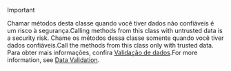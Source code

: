 > [!IMPORTANT]
> <span data-ttu-id="52114-101">Chamar métodos desta classe quando você tiver dados não confiáveis é um risco à segurança.</span><span class="sxs-lookup"><span data-stu-id="52114-101">Calling methods from this class with untrusted data is a security risk.</span></span> <span data-ttu-id="52114-102">Chame os métodos dessa classe somente quando você tiver dados confiáveis.</span><span class="sxs-lookup"><span data-stu-id="52114-102">Call the methods from this class only with trusted data.</span></span> <span data-ttu-id="52114-103">Para obter mais informações, confira [Validação de dados](https://www.owasp.org/index.php/Data_Validation).</span><span class="sxs-lookup"><span data-stu-id="52114-103">For more information, see [Data Validation](https://www.owasp.org/index.php/Data_Validation).</span></span>